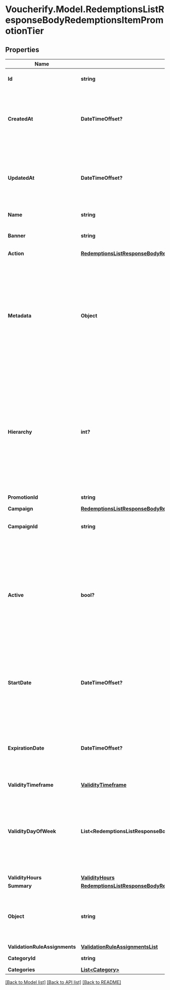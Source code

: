 # Voucherify.Model.RedemptionsListResponseBodyRedemptionsItemPromotionTier

## Properties

Name | Type | Description | Notes
------------ | ------------- | ------------- | -------------
**Id** | **string** | Unique promotion tier ID. | [optional] 
**CreatedAt** | **DateTimeOffset?** | Timestamp representing the date and time when the promotion tier was created. The value is shown in the ISO 8601 format. | [optional] 
**UpdatedAt** | **DateTimeOffset?** | Timestamp representing the date and time when the promotion tier was updated. The value is shown in the ISO 8601 format. | [optional] 
**Name** | **string** | Name of the promotion tier. | [optional] 
**Banner** | **string** | Text to be displayed to your customers on your website. | [optional] 
**Action** | [**RedemptionsListResponseBodyRedemptionsItemPromotionTierAction**](RedemptionsListResponseBodyRedemptionsItemPromotionTierAction.md) |  | [optional] 
**Metadata** | **Object** | The metadata object stores all custom attributes assigned to the promotion tier. A set of key/value pairs that you can attach to a promotion tier object. It can be useful for storing additional information about the promotion tier in a structured format. | [optional] 
**Hierarchy** | **int?** | The promotions hierarchy defines the order in which the discounts from different tiers will be applied to a customer&#39;s order. If a customer qualifies for discounts from more than one tier, discounts will be applied in the order defined in the hierarchy. | [optional] 
**PromotionId** | **string** | Promotion unique ID. | [optional] 
**Campaign** | [**RedemptionsListResponseBodyRedemptionsItemPromotionTierCampaign**](RedemptionsListResponseBodyRedemptionsItemPromotionTierCampaign.md) |  | [optional] 
**CampaignId** | **string** | Promotion tier&#39;s parent campaign&#39;s unique ID. | [optional] 
**Active** | **bool?** | A flag to toggle the promotion tier on or off. You can disable a promotion tier even though it&#39;s within the active period defined by the &#x60;start_date&#x60; and &#x60;expiration_date&#x60;.    - &#x60;true&#x60; indicates an *active* promotion tier - &#x60;false&#x60; indicates an *inactive* promotion tier | [optional] 
**StartDate** | **DateTimeOffset?** | Activation timestamp defines when the promotion tier starts to be active in ISO 8601 format. Promotion tier is *inactive before* this date.  | [optional] 
**ExpirationDate** | **DateTimeOffset?** | Activation timestamp defines when the promotion tier expires in ISO 8601 format. Promotion tier is *inactive after* this date.  | [optional] 
**ValidityTimeframe** | [**ValidityTimeframe**](ValidityTimeframe.md) |  | [optional] 
**ValidityDayOfWeek** | **List&lt;RedemptionsListResponseBodyRedemptionsItemPromotionTier.ValidityDayOfWeekEnum&gt;** | Integer array corresponding to the particular days of the week in which the voucher is valid.  - &#x60;0&#x60; Sunday - &#x60;1&#x60; Monday - &#x60;2&#x60; Tuesday - &#x60;3&#x60; Wednesday - &#x60;4&#x60; Thursday - &#x60;5&#x60; Friday - &#x60;6&#x60; Saturday | [optional] 
**ValidityHours** | [**ValidityHours**](ValidityHours.md) |  | [optional] 
**Summary** | [**RedemptionsListResponseBodyRedemptionsItemPromotionTierSummary**](RedemptionsListResponseBodyRedemptionsItemPromotionTierSummary.md) |  | [optional] 
**Object** | **string** | The type of the object represented by JSON. This object stores information about the promotion tier. | [optional] [default to "promotion_tier"]
**ValidationRuleAssignments** | [**ValidationRuleAssignmentsList**](ValidationRuleAssignmentsList.md) |  | [optional] 
**CategoryId** | **string** | Promotion tier category ID. | [optional] 
**Categories** | [**List&lt;Category&gt;**](Category.md) |  | [optional] 

[[Back to Model list]](../README.md#documentation-for-models) [[Back to API list]](../README.md#documentation-for-api-endpoints) [[Back to README]](../README.md)

